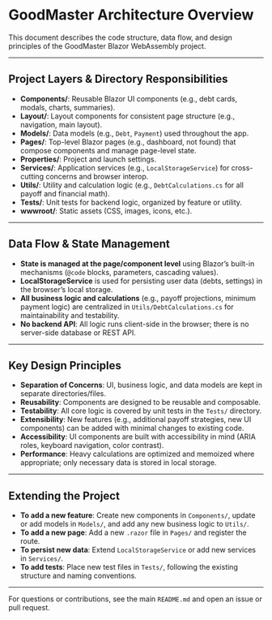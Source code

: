 # GoodMaster Architecture Overview

This document describes the code structure, data flow, and design principles of the GoodMaster Blazor WebAssembly project.

---

## Project Layers & Directory Responsibilities

- **Components/**: Reusable Blazor UI components (e.g., debt cards, modals, charts, summaries).
- **Layout/**: Layout components for consistent page structure (e.g., navigation, main layout).
- **Models/**: Data models (e.g., `Debt`, `Payment`) used throughout the app.
- **Pages/**: Top-level Blazor pages (e.g., dashboard, not found) that compose components and manage page-level state.
- **Properties/**: Project and launch settings.
- **Services/**: Application services (e.g., `LocalStorageService`) for cross-cutting concerns and browser interop.
- **Utils/**: Utility and calculation logic (e.g., `DebtCalculations.cs` for all payoff and financial math).
- **Tests/**: Unit tests for backend logic, organized by feature or utility.
- **wwwroot/**: Static assets (CSS, images, icons, etc.).

---

## Data Flow & State Management

- **State is managed at the page/component level** using Blazor’s built-in mechanisms (`@code` blocks, parameters, cascading values).
- **LocalStorageService** is used for persisting user data (debts, settings) in the browser’s local storage.
- **All business logic and calculations** (e.g., payoff projections, minimum payment logic) are centralized in `Utils/DebtCalculations.cs` for maintainability and testability.
- **No backend API**: All logic runs client-side in the browser; there is no server-side database or REST API.

---

## Key Design Principles

- **Separation of Concerns**: UI, business logic, and data models are kept in separate directories/files.
- **Reusability**: Components are designed to be reusable and composable.
- **Testability**: All core logic is covered by unit tests in the `Tests/` directory.
- **Extensibility**: New features (e.g., additional payoff strategies, new UI components) can be added with minimal changes to existing code.
- **Accessibility**: UI components are built with accessibility in mind (ARIA roles, keyboard navigation, color contrast).
- **Performance**: Heavy calculations are optimized and memoized where appropriate; only necessary data is stored in local storage.

---

## Extending the Project

- **To add a new feature**: Create new components in `Components/`, update or add models in `Models/`, and add any new business logic to `Utils/`.
- **To add a new page**: Add a new `.razor` file in `Pages/` and register the route.
- **To persist new data**: Extend `LocalStorageService` or add new services in `Services/`.
- **To add tests**: Place new test files in `Tests/`, following the existing structure and naming conventions.

---

For questions or contributions, see the main `README.md` and open an issue or pull request. 